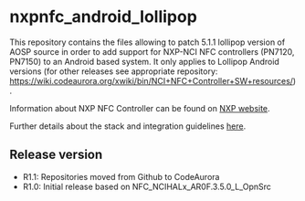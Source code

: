 # nxpnfc_android_lollipop

This repository contains the files allowing to patch 5.1.1 lollipop version of AOSP source in order to add support for NXP-NCI NFC controllers (PN7120, PN7150) to an Android based system.
It only applies to Lollipop Android versions (for other releases see appropriate repository: https://wiki.codeaurora.org/xwiki/bin/NCI+NFC+Controller+SW+resources/).

Information about NXP NFC Controller can be found on [NXP website](http://www.nxp.com/products/identification_and_security/nfc_and_reader_ics/nfc_controller_solutions/#overview).

Further details about the stack and integration guidelines [here](https://www.nxp.com/docs/en/application-note/AN11690.pdf).

Release version
---------------
 * R1.1: Repositories moved from Github to CodeAurora
 * R1.0: Initial release based on NFC_NCIHALx_AR0F.3.5.0_L_OpnSrc
